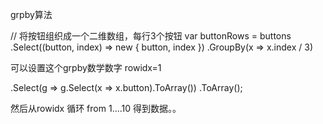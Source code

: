 grpby算法


// 将按钮组织成一个二维数组，每行3个按钮
 var buttonRows = buttons .Select((button, index) => new { button, index }) .GroupBy(x => x.index / 3) 


可以设置这个grpby数学数字  rowidx=1  





.Select(g => g.Select(x => x.button).ToArray()) .ToArray();


然后从rowidx 循环 from 1....10
得到数据。。

